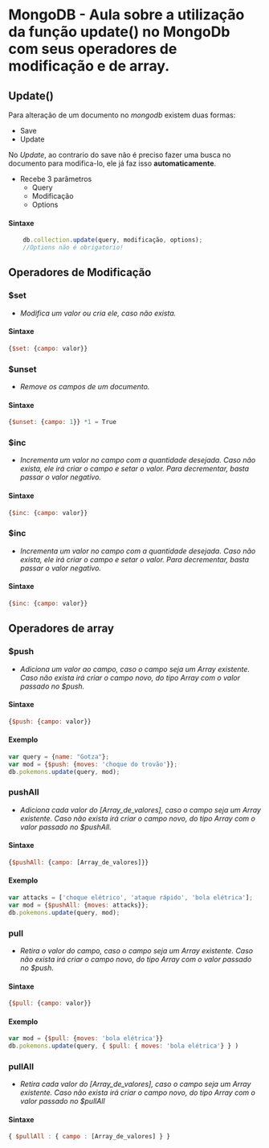 # MongoDB - Aula sobre a utilização da função update() no MongoDb com seus operadores de modificação e de array. 



## Update()

Para alteração de um documento no *mongodb* existem duas formas:

-	Save
-	Update

No *Update*, ao contrario do save não é preciso fazer uma busca no documento para modifica-lo, ele já faz isso **automaticamente**.

- Recebe 3 parâmetros
	* Query
	* Modificação
	* Options

#### Sintaxe

```javascript
	db.collection.update(query, modificação, options);
    //Options não é obrigatorio!
```

## Operadores de Modificação

### $set

- *Modifica um valor ou cria ele, caso não exista.*

#### Sintaxe

```javascript 
{$set: {campo: valor}}
```
### $unset

- *Remove os campos de um documento.*

#### Sintaxe

```javascript 
{$unset: {campo: 1}} *1 = True
```
### $inc

- *Incrementa um valor no campo com a quantidade desejada. Caso não exista, ele irá criar o campo e setar o valor. Para decrementar, basta passar o valor negativo.*

#### Sintaxe

```javascript 
{$inc: {campo: valor}}
```

### $inc

- *Incrementa um valor no campo com a quantidade desejada. Caso não exista, ele irá criar o campo e setar o valor. Para decrementar, basta passar o valor negativo.*

#### Sintaxe

```javascript 
{$inc: {campo: valor}}
```

## Operadores de array 

### $push

- *Adiciona um valor ao campo, caso o campo seja um *Array* existente. Caso não exista irá criar o campo novo, do tipo *Array* com o valor passado no $push.*

#### Sintaxe 

```javascript 
{$push: {campo: valor}}
```

#### Exemplo

```javascript 
var query = {name: "Gotza"};
var mod = {$push: {moves: 'choque do trovão'}};
db.pokemons.update(query, mod);
```

### pushAll

- *Adiciona cada valor do [Array_de_valores], caso o campo seja um *Array* existente. Caso não exista irá criar o campo novo, do tipo *Array* com o valor passado no $pushAll.*

#### Sintaxe

```javascript 
{$pushAll: {campo: [Array_de_valores]}}
```

#### Exemplo

```javascript 
var attacks = ['choque elétrico', 'ataque rápido', 'bola elétrica'];
var mod = {$pushAll: {moves: attacks}};
db.pokemons.update(query, mod);
```

### pull

- *Retira o valor do campo, caso o campo seja um *Array* existente. Caso não exista irá criar o campo novo, do tipo *Array* com o valor passado no $push.*

#### Sintaxe

```javascript 
{$pull: {campo: valor}}
```

#### Exemplo

```javascript 
var mod = {$pull: {moves: 'bola elétrica'}}
db.pokemons.update(query, { $pull: { moves: 'bola elétrica'} } )
```

### pullAll

- *Retira cada valor do [Array_de_valores], caso o campo seja um *Array* existente. Caso não exista irá criar o campo novo, do tipo *Array* com o valor passado no $pullAll*

#### Sintaxe

```javascript 
{ $pullAll : { campo : [Array_de_valores] } }
```















































